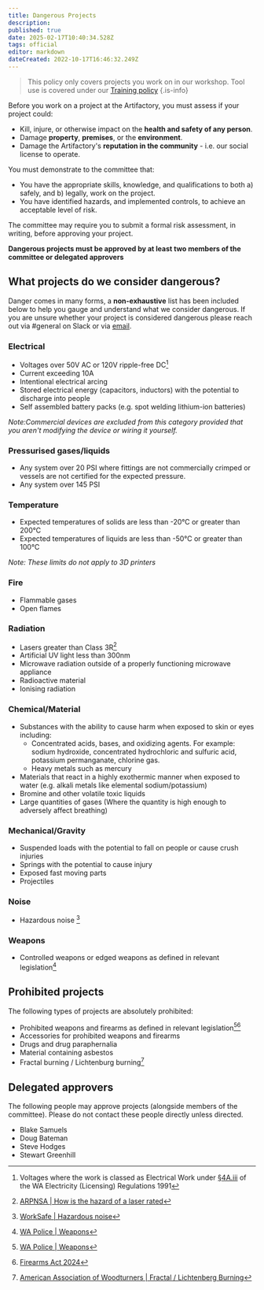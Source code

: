 ```yaml
---
title: Dangerous Projects
description: 
published: true
date: 2025-02-17T10:40:34.528Z
tags: official
editor: markdown
dateCreated: 2022-10-17T16:46:32.249Z
---
```


> This policy only covers projects you work on in our workshop. Tool use is covered under our [Training policy](/docs/policies/training)
{.is-info}

Before you work on a project at the Artifactory, you must assess if your project could:

* Kill, injure, or otherwise impact on the **health and safety of any person**.
* Damage **property**, **premises**, or the **environment**.
* Damage the Artifactory's **reputation in the community** - i.e. our social license to operate.

You must demonstrate to the committee that:

* You have the appropriate skills, knowledge, and qualifications to both a) safely, and b) legally, work on the project.
* You have identified hazards, and implemented controls, to achieve an acceptable level of risk.

The committee may require you to submit a formal risk assessment, in writing, before approving your project.

**Dangerous projects must be approved by at least two members of the committee or delegated approvers**

## What projects do we consider dangerous?

Danger comes in many forms, a **non-exhaustive** list has been included below to help you gauge and understand what we consider dangerous. If you are unsure whether your project is considered dangerous please reach out via #general on Slack or via [email](mailto:committee@artifactory.org.au).

### Electrical

* Voltages over 50V AC or 120V ripple-free DC[^1]
* Current exceeding 10A
* Intentional electrical arcing
* Stored electrical energy (capacitors, inductors) with the potential to discharge into people
* Self assembled battery packs (e.g. spot welding lithium-ion batteries)

*Note:Commercial devices are excluded from this category provided that you aren't modifying the device or wiring it yourself.*

[^1]: Voltages where the work is classed as Electrical Work under [§4A.iii](https://www.legislation.wa.gov.au/legislation/prod/filestore.nsf/FileURL/mrdoc_47829.htm/$FILE/Electricity%20(Licensing)%20Regulations%201991%20-%20%5B07-ac0-01%5D.html?OpenElement#:~:text=nominal%20pressure%20exceeding-,50%C2%A0volts%20alternating%20current%20or%20120%C2%A0volts%20ripple%20free%20direct%20current,-%3B%20and) of the WA Electricity (Licensing) Regulations 1991

### Pressurised gases/liquids

* Any system over 20 PSI where fittings are not commercially crimped or vessels are not certified for the expected pressure.
* Any system over 145 PSI

### Temperature

* Expected temperatures of solids are less than -20°C or greater than 200°C
* Expected temperatures of liquids are less than -50°C or greater than 100°C

*Note: These limits do not apply to 3D printers*

### Fire

* Flammable gases
* Open flames

### Radiation

* Lasers greater than Class 3R[^2]
* Artificial UV light less than 300nm
* Microwave radiation outside of a properly functioning microwave appliance
* Radioactive material
* Ionising radiation

[^2]: [ARPNSA | How is the hazard of a laser rated](https://www.arpansa.gov.au/understanding-radiation/what-is-radiation/non-ionising-radiation/laser#how-is-the-hazard-of-a-laser-rated)

### Chemical/Material

* Substances with the ability to cause harm when exposed to skin or eyes including:
  * Concentrated acids, bases, and oxidizing agents. For example: sodium hydroxide, concentrated hydrochloric and sulfuric acid, potassium permanganate, chlorine gas.
  * Heavy metals such as mercury
* Materials that react in a highly exothermic manner when exposed to water (e.g. alkali metals like elemental sodium/potassium)
* Bromine and other volatile toxic liquids
* Large quantities of gases (Where the quantity is high enough to adversely affect breathing)

### Mechanical/Gravity

* Suspended loads with the potential to fall on people or cause crush injuries
* Springs with the potential to cause injury
* Exposed fast moving parts
* Projectiles

### Noise

* Hazardous noise [^3]

[^3]: [WorkSafe | Hazardous noise](https://www.worksafe.wa.gov.au/noise)

### Weapons

* Controlled weapons or edged weapons as defined in relevant legislation[^4]

[^4]: [WA Police | Weapons](https://www.wa.gov.au/organisation/western-australia-police-force/weapons)

## Prohibited projects

The following types of projects are absolutely prohibited:

* Prohibited weapons and firearms as defined in relevant legislation[^4][^6]
* Accessories for prohibited weapons and firearms
* Drugs and drug paraphernalia
* Material containing asbestos
* Fractal burning / Lichtenburg burning[^5]

[^5]: [American Association of Woodturners | Fractal / Lichtenberg Burning](https://www.woodturner.org/Woodturner/Woodturner/Resources/Safety-Materials/Safety-Fractal-Burning-Lichtenburg-Burning.aspx)
[^6]: [Firearms Act 2024](https://www.austlii.edu.au/cgi-bin/viewdb/au/legis/wa/consol_act/fa2024102/)

## Delegated approvers

The following people may approve projects (alongside members of the committee). Please do not contact these people directly unless directed.

* Blake Samuels
* Doug Bateman
* Steve Hodges
* Stewart Greenhill
